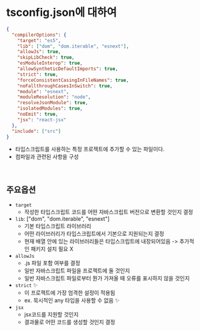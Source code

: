 # tsconfig.json에 대하여

```json
{
  "compilerOptions": {
    "target": "es5",
    "lib": ["dom", "dom.iterable", "esnext"],
    "allowJs": true,
    "skipLibCheck": true,
    "esModuleInterop": true,
    "allowSyntheticDefaultImports": true,
    "strict": true,
    "forceConsistentCasingInFileNames": true,
    "noFallthroughCasesInSwitch": true,
    "module": "esnext",
    "moduleResolution": "node",
    "resolveJsonModule": true,
    "isolatedModules": true,
    "noEmit": true,
    "jsx": "react-jsx"
  },
  "include": ["src"]
}
```

- 타입스크립트를 사용하는 특정 프로젝트에 추가할 수 있는 파일이다.
- 컴파일과 관련된 사항을 구성

<br>

## 주요옵션

- `target`<br>
  - 작성한 타입스크립트 코드를 어떤 자바스크립트 버전으로 변환할 것인지 결정
- `lib`: ["dom", "dom.iterable", "esnext"]<br>
  - 기본 타입스크립트 라이브러리<br>
  - 어떤 라이브러리가 타입스크립트에서 기본으로 지원되는지 결정
  - 현재 배열 안에 있는 라이브러리들은 타입스크립트에 내장되어있음 -> 추가적인 패키지 설치 필요 X
- `allowJs`
  - .js 파일 포함 여부를 결정
  - 일반 자바스크립트 파일을 프로젝트에 둘 것인지
  - 일반 자바스크립트 파일로부터 뭔가 가져올 때 오류를 표시하지 않을 것인지
- `strict` ✨
  - 이 프로젝트에 가장 엄격한 설정이 적용됨
  - ex. 묵시적인 any 타입을 사용할 수 없음 ✨
- `jsx`
  - jsx코드를 지원할 것인지
  - 결과물로 어떤 코드를 생성할 것인지 결정
